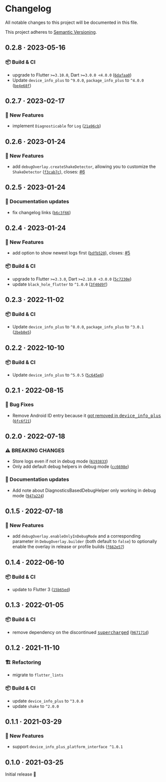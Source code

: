 # Changelog

All notable changes to this project will be documented in this file.

This project adheres to [Semantic Versioning](https://semver.org/spec/v2.0.0.html).

<!-- Template:
## NEW · 2023-xx-xx

### ⚠️ BREAKING CHANGES
### 🎉 New Features
### ⚡ Changes
### 🐛 Bug Fixes
### 📜 Documentation updates
### 🏗️ Refactoring
### 📦 Build & CI
-->

## 0.2.8 · 2023-05-16

### 📦 Build & CI
* upgrade to Flutter `>=3.10.0`, Dart `>=3.0.0 <4.0.0` ([`6dafaa0`](https://github.com/JonasWanke/debug_overlay/commit/6dafaa0afb5d02ccd70ee0b1a198a66678ec70ac))
* Update `device_info_plus` to `^9.0.0`, `package_info_plus` to `^4.0.0` ([`be4e68f`](https://github.com/JonasWanke/debug_overlay/commit/be4e68f1a4561e57e72fef8ae5923af340fed162))

## 0.2.7 · 2023-02-17

### 🎉 New Features
* implement `Diagnosticable` for `Log` ([`21a96cb`](https://github.com/JonasWanke/debug_overlay/commit/21a96cbf7d3ffd60da9cfe39dc7e7d6be592339b))

## 0.2.6 · 2023-01-24

### 🎉 New Features
* add `debugOverlay.createShakeDetector`, allowing you to customize the `ShakeDetector` ([`f3cab7c`](https://github.com/JonasWanke/debug_overlay/commit/f3cab7c5a20bb7dea8c9e17260863cc5c1877b80)), closes: [#6](https://github.com/JonasWanke/debug_overlay/issues/6)

## 0.2.5 · 2023-01-24

### 📜 Documentation updates
* fix changelog links ([`b6c3f66`](https://github.com/JonasWanke/debug_overlay/commit/b6c3f66c7dcf678e9c1ef39744601b78c6037e20))

## 0.2.4 · 2023-01-24

### 🎉 New Features
* add option to show newest logs first ([`bdfb520`](https://github.com/JonasWanke/debug_overlay/commit/bdfb52020088c504cf4e6684f32809eb6be51005)), closes: [#5](https://github.com/JonasWanke/debug_overlay/issues/5)

### 📦 Build & CI
* upgrade to Flutter `>=3.3.0`, Dart `>=2.18.0 <3.0.0` ([`5c7230e`](https://github.com/JonasWanke/debug_overlay/commit/5c7230e8c328678ef8679002c62d9c09c8a466ac))
* update `black_hole_flutter` to `^1.0.0` ([`3f40d9f`](https://github.com/JonasWanke/debug_overlay/commit/3f40d9f75a75a5f9c3ee70fceb13d0e48cd643fd))

## 0.2.3 · 2022-11-02

### 📦 Build & CI
* Update `device_info_plus` to `^8.0.0`, `package_info_plus` to `^3.0.1` ([`2beb8e5`](https://github.com/JonasWanke/debug_overlay/commit/2beb8e50eddaf73c950d17ebb2292fe77167d662))

## 0.2.2 · 2022-10-10

### 📦 Build & CI
* Update `device_info_plus` to `^5.0.5` ([`5c645e6`](https://github.com/JonasWanke/debug_overlay/commit/5c645e63131125ff6740b8546f3f3157d974dbf2))

## 0.2.1 · 2022-08-15

### 🐛 Bug Fixes
* Remove Android ID entry because it [got removed in <kbd>device_info_plus</kbd>](https://pub.dev/packages/device_info_plus/changelog#400) ([`6fc6f21`](https://github.com/JonasWanke/debug_overlay/commit/6fc6f217af77fa4e7d9cbb3d4415529cb8d9801a))

## 0.2.0 · 2022-07-18

### ⚠️ BREAKING CHANGES
* Store logs even if not in debug mode ([`6193833`](https://github.com/JonasWanke/debug_overlay/commit/619383304f15d4771bf2518ff301bca2f925639a))
* Only add default debug helpers in debug mode ([`cc6698e`](https://github.com/JonasWanke/debug_overlay/commit/cc6698e23e290d99a4384fcd8d5eee89a0772e37))

### 📜 Documentation updates
* Add note about DiagnosticsBasedDebugHelper only working in debug mode ([`947a224`](https://github.com/JonasWanke/debug_overlay/commit/947a22477888b79bc0dcd17a572ea3efceaa9fa1))

## 0.1.5 · 2022-07-18

### 🎉 New Features
* add `debugOverlay.enableOnlyInDebugMode` and a corresponding parameter in `DebugOverlay.builder` (both default to `false`) to optionally enable the overlay in release or profile builds ([`f662e57`](https://github.com/JonasWanke/debug_overlay/commit/f662e57289537e002598cbe9872ce6ee3c27b685))

## 0.1.4 · 2022-06-10

### 📦 Build & CI
* update to Flutter 3 ([`15b65ed`](https://github.com/JonasWanke/debug_overlay/commit/15b65edc43ece0850b5c52ba6ef21d5e63086522))

## 0.1.3 · 2022-01-05

### 📦 Build & CI
* remove dependency on the discontinued [<kbd>supercharged</kbd>](https://pub.dev/packages/supercharged) ([`967171d`](https://github.com/JonasWanke/debug_overlay/commit/967171d77d86ec871c380532c94737326430fcc5))

## 0.1.2 · 2021-11-10

### 🏗️ Refactoring
* migrate to `flutter_lints`

### 📦 Build & CI
* update `device_info_plus` to `^3.0.0`
* update `shake` to `^2.0.0`

## 0.1.1 · 2021-03-29

### 🎉 New Features
* support `device_info_plus_platform_interface ^1.0.1`

## 0.1.0 · 2021-03-25

Initial release 🎉
